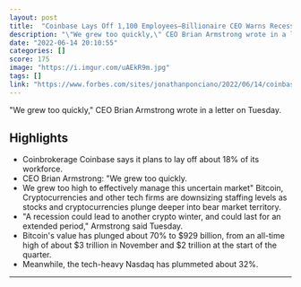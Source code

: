 ```yaml
---
layout: post
title:  "Coinbase Lays Off 1,100 Employees—Billionaire CEO Warns Recession Could Worsen Impact Of $1 Trillion Crypto Crash"
description: "\"We grew too quickly,\" CEO Brian Armstrong wrote in a letter on Tuesday."
date: "2022-06-14 20:10:55"
categories: []
score: 175
image: "https://i.imgur.com/uAEkR9m.jpg"
tags: []
link: "https://www.forbes.com/sites/jonathanponciano/2022/06/14/coinbase-lays-off-1100-employees-billionaire-ceo-warns-recession-could-worsen-impact-of-1-trillion-crypto-crash/?sh=46712a123e0c"
---
```


\"We grew too quickly,\" CEO Brian Armstrong wrote in a letter on Tuesday.

## Highlights

- Coinbrokerage Coinbase says it plans to lay off about 18% of its workforce.
- CEO Brian Armstrong: "We grew too quickly.
- We grew too high to effectively manage this uncertain market" Bitcoin, Cryptocurrencies and other tech firms are downsizing staffing levels as stocks and cryptocurrencies plunge deeper into bear market territory.
- "A recession could lead to another crypto winter, and could last for an extended period," Armstrong said Tuesday.
- Bitcoin's value has plunged about 70% to $929 billion, from an all-time high of about $3 trillion in November and $2 trillion at the start of the quarter.
- Meanwhile, the tech-heavy Nasdaq has plummeted about 32%.

---
